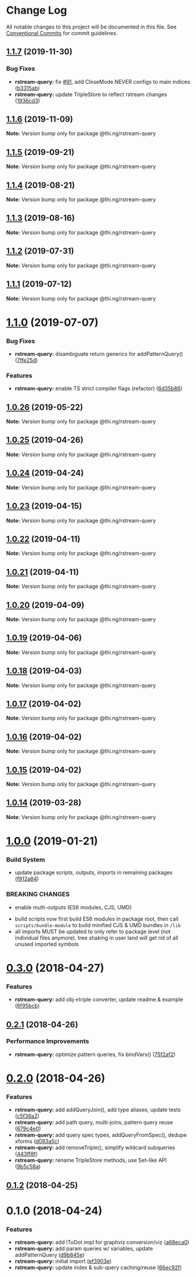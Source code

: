 # Change Log

All notable changes to this project will be documented in this file.
See [Conventional Commits](https://conventionalcommits.org) for commit guidelines.

## [1.1.7](https://github.com/thi-ng/umbrella/compare/@thi.ng/rstream-query@1.1.6...@thi.ng/rstream-query@1.1.7) (2019-11-30)


### Bug Fixes

* **rstream-query:** fix [#91](https://github.com/thi-ng/umbrella/issues/91), add CloseMode.NEVER configs to main indices ([b3315ab](https://github.com/thi-ng/umbrella/commit/b3315ab39c53b6d6cad065062c4114a6159b9a8e))
* **rstream-query:** update TripleStore to reflect rstream changes ([1936cd3](https://github.com/thi-ng/umbrella/commit/1936cd3b24dee7a97bfa8f5863dc933ca3267ad9))





## [1.1.6](https://github.com/thi-ng/umbrella/compare/@thi.ng/rstream-query@1.1.5...@thi.ng/rstream-query@1.1.6) (2019-11-09)

**Note:** Version bump only for package @thi.ng/rstream-query





## [1.1.5](https://github.com/thi-ng/umbrella/compare/@thi.ng/rstream-query@1.1.4...@thi.ng/rstream-query@1.1.5) (2019-09-21)

**Note:** Version bump only for package @thi.ng/rstream-query





## [1.1.4](https://github.com/thi-ng/umbrella/compare/@thi.ng/rstream-query@1.1.3...@thi.ng/rstream-query@1.1.4) (2019-08-21)

**Note:** Version bump only for package @thi.ng/rstream-query





## [1.1.3](https://github.com/thi-ng/umbrella/compare/@thi.ng/rstream-query@1.1.2...@thi.ng/rstream-query@1.1.3) (2019-08-16)

**Note:** Version bump only for package @thi.ng/rstream-query





## [1.1.2](https://github.com/thi-ng/umbrella/compare/@thi.ng/rstream-query@1.1.1...@thi.ng/rstream-query@1.1.2) (2019-07-31)

**Note:** Version bump only for package @thi.ng/rstream-query





## [1.1.1](https://github.com/thi-ng/umbrella/compare/@thi.ng/rstream-query@1.1.0...@thi.ng/rstream-query@1.1.1) (2019-07-12)

**Note:** Version bump only for package @thi.ng/rstream-query





# [1.1.0](https://github.com/thi-ng/umbrella/compare/@thi.ng/rstream-query@1.0.26...@thi.ng/rstream-query@1.1.0) (2019-07-07)


### Bug Fixes

* **rstream-query:** disambiguate return generics for addPatternQuery() ([7ffe25d](https://github.com/thi-ng/umbrella/commit/7ffe25d))


### Features

* **rstream-query:** enable TS strict compiler flags (refactor) ([6d35b86](https://github.com/thi-ng/umbrella/commit/6d35b86))





## [1.0.26](https://github.com/thi-ng/umbrella/compare/@thi.ng/rstream-query@1.0.25...@thi.ng/rstream-query@1.0.26) (2019-05-22)

**Note:** Version bump only for package @thi.ng/rstream-query





## [1.0.25](https://github.com/thi-ng/umbrella/compare/@thi.ng/rstream-query@1.0.24...@thi.ng/rstream-query@1.0.25) (2019-04-26)

**Note:** Version bump only for package @thi.ng/rstream-query





## [1.0.24](https://github.com/thi-ng/umbrella/compare/@thi.ng/rstream-query@1.0.23...@thi.ng/rstream-query@1.0.24) (2019-04-24)

**Note:** Version bump only for package @thi.ng/rstream-query





## [1.0.23](https://github.com/thi-ng/umbrella/compare/@thi.ng/rstream-query@1.0.22...@thi.ng/rstream-query@1.0.23) (2019-04-15)

**Note:** Version bump only for package @thi.ng/rstream-query





## [1.0.22](https://github.com/thi-ng/umbrella/compare/@thi.ng/rstream-query@1.0.21...@thi.ng/rstream-query@1.0.22) (2019-04-11)

**Note:** Version bump only for package @thi.ng/rstream-query





## [1.0.21](https://github.com/thi-ng/umbrella/compare/@thi.ng/rstream-query@1.0.20...@thi.ng/rstream-query@1.0.21) (2019-04-11)

**Note:** Version bump only for package @thi.ng/rstream-query





## [1.0.20](https://github.com/thi-ng/umbrella/compare/@thi.ng/rstream-query@1.0.19...@thi.ng/rstream-query@1.0.20) (2019-04-09)

**Note:** Version bump only for package @thi.ng/rstream-query





## [1.0.19](https://github.com/thi-ng/umbrella/compare/@thi.ng/rstream-query@1.0.18...@thi.ng/rstream-query@1.0.19) (2019-04-06)

**Note:** Version bump only for package @thi.ng/rstream-query





## [1.0.18](https://github.com/thi-ng/umbrella/compare/@thi.ng/rstream-query@1.0.17...@thi.ng/rstream-query@1.0.18) (2019-04-03)

**Note:** Version bump only for package @thi.ng/rstream-query





## [1.0.17](https://github.com/thi-ng/umbrella/compare/@thi.ng/rstream-query@1.0.16...@thi.ng/rstream-query@1.0.17) (2019-04-02)

**Note:** Version bump only for package @thi.ng/rstream-query





## [1.0.16](https://github.com/thi-ng/umbrella/compare/@thi.ng/rstream-query@1.0.15...@thi.ng/rstream-query@1.0.16) (2019-04-02)

**Note:** Version bump only for package @thi.ng/rstream-query





## [1.0.15](https://github.com/thi-ng/umbrella/compare/@thi.ng/rstream-query@1.0.14...@thi.ng/rstream-query@1.0.15) (2019-04-02)

**Note:** Version bump only for package @thi.ng/rstream-query





## [1.0.14](https://github.com/thi-ng/umbrella/compare/@thi.ng/rstream-query@1.0.13...@thi.ng/rstream-query@1.0.14) (2019-03-28)

**Note:** Version bump only for package @thi.ng/rstream-query







# [1.0.0](https://github.com/thi-ng/umbrella/compare/@thi.ng/rstream-query@0.3.63...@thi.ng/rstream-query@1.0.0) (2019-01-21)


### Build System

* update package scripts, outputs, imports in remaining packages ([f912a84](https://github.com/thi-ng/umbrella/commit/f912a84))


### BREAKING CHANGES

* enable multi-outputs (ES6 modules, CJS, UMD)

- build scripts now first build ES6 modules in package root, then call
  `scripts/bundle-module` to build minified CJS & UMD bundles in `/lib`
- all imports MUST be updated to only refer to package level
  (not individual files anymore). tree shaking in user land will get rid of
  all unused imported symbols


<a name="0.3.0"></a>
# [0.3.0](https://github.com/thi-ng/umbrella/compare/@thi.ng/rstream-query@0.2.2...@thi.ng/rstream-query@0.3.0) (2018-04-27)


### Features

* **rstream-query:** add obj->triple converter, update readme & example ([6f95bcb](https://github.com/thi-ng/umbrella/commit/6f95bcb))


<a name="0.2.1"></a>
## [0.2.1](https://github.com/thi-ng/umbrella/compare/@thi.ng/rstream-query@0.2.0...@thi.ng/rstream-query@0.2.1) (2018-04-26)


### Performance Improvements

* **rstream-query:** optimize pattern queries, fix bindVars() ([75f2af2](https://github.com/thi-ng/umbrella/commit/75f2af2))


<a name="0.2.0"></a>
# [0.2.0](https://github.com/thi-ng/umbrella/compare/@thi.ng/rstream-query@0.1.2...@thi.ng/rstream-query@0.2.0) (2018-04-26)


### Features

* **rstream-query:** add addQueryJoin(), add type aliases, update tests ([c5f36a2](https://github.com/thi-ng/umbrella/commit/c5f36a2))
* **rstream-query:** add path query, multi-joins, pattern query reuse ([679c4e0](https://github.com/thi-ng/umbrella/commit/679c4e0))
* **rstream-query:** add query spec types, addQueryFromSpec(), dedupe xforms ([d093a5c](https://github.com/thi-ng/umbrella/commit/d093a5c))
* **rstream-query:** add removeTriple(), simplify wildcard subqueries ([443ff8f](https://github.com/thi-ng/umbrella/commit/443ff8f))
* **rstream-query:** rename TripleStore methods, use Set-like API ([9b5c58a](https://github.com/thi-ng/umbrella/commit/9b5c58a))


<a name="0.1.2"></a>
## [0.1.2](https://github.com/thi-ng/umbrella/compare/@thi.ng/rstream-query@0.1.1...@thi.ng/rstream-query@0.1.2) (2018-04-25)


<a name="0.1.0"></a>
# 0.1.0 (2018-04-24)


### Features

* **rstream-query:** add IToDot impl for graphviz conversion/viz ([a68eca0](https://github.com/thi-ng/umbrella/commit/a68eca0))
* **rstream-query:** add param queries w/ variables, update addPatternQuery ([d9b845e](https://github.com/thi-ng/umbrella/commit/d9b845e))
* **rstream-query:** initial import ([ef3903e](https://github.com/thi-ng/umbrella/commit/ef3903e))
* **rstream-query:** update index & sub-query caching/reuse ([66ec92f](https://github.com/thi-ng/umbrella/commit/66ec92f))

